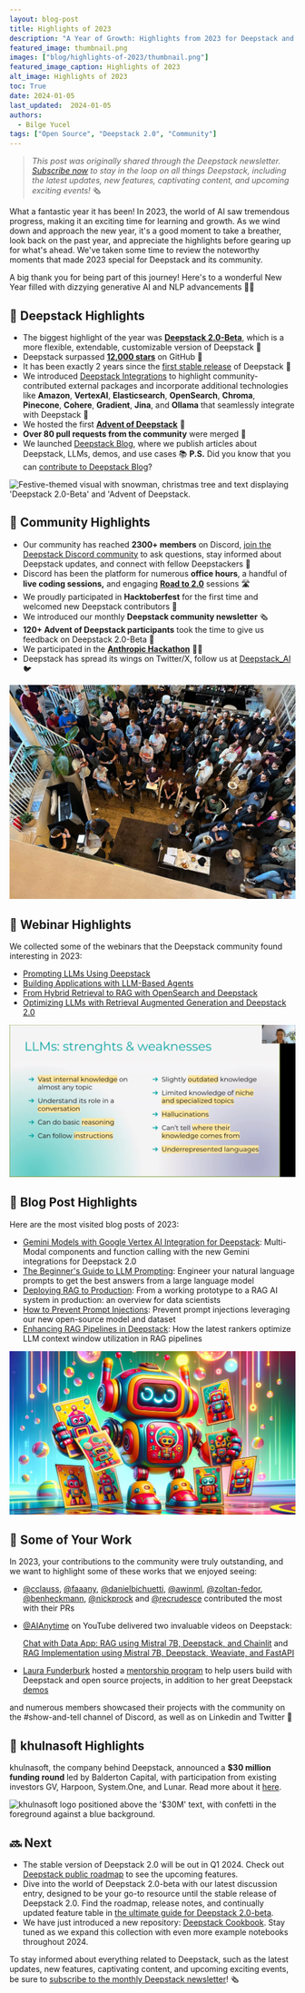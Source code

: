```yaml
---
layout: blog-post
title: Highlights of 2023 
description: "A Year of Growth: Highlights from 2023 for Deepstack and our Community"
featured_image: thumbnail.png
images: ["blog/highlights-of-2023/thumbnail.png"]
featured_image_caption: Highlights of 2023
alt_image: Highlights of 2023
toc: True
date: 2024-01-05
last_updated:  2024-01-05
authors:
  - Bilge Yucel
tags: ["Open Source", "Deepstack 2.0", "Community"]
---	
```


> *This post was originally shared through the Deepstack newsletter. [Subscribe now](https://landing.khulnasoft.com/deepstack-community-updates) to stay in the loop on all things Deepstack, including the latest updates, new features, captivating content, and upcoming exciting events!* 🗞️

What a fantastic year it has been! In 2023, the world of AI saw tremendous progress, making it an exciting time for learning and growth. As we wind down and approach the new year, it's a good moment to take a breather, look back on the past year, and appreciate the highlights before gearing up for what's ahead. We've taken some time to review the noteworthy moments that made 2023 special for Deepstack and its community.

A big thank you for being part of this journey! Here's to a wonderful New Year filled with dizzying generative AI and NLP advancements 🥂✨

## 💫 Deepstack Highlights

- The biggest highlight of the year was [**Deepstack 2.0-Beta**](https://deepstack.khulnasoft.com/blog/introducing-deepstack-2-beta-and-advent), which is a more flexible, extendable, customizable version of Deepstack 💯
- Deepstack surpassed [**12,000 stars**](https://github.com/khulnasoft/deepstack) on GitHub 🌟
- It has been exactly 2 years since the [first stable release](https://github.com/khulnasoft/deepstack/releases/tag/v1.0.0) of Deepstack 🎉
- We introduced [Deepstack Integrations](https://deepstack.khulnasoft.com/integrations) to highlight community-contributed external packages and incorporate additional technologies like **Amazon**, **VertexAI**, **Elasticsearch**, **OpenSearch**, **Chroma**, **Pinecone**, **Cohere**, **Gradient**, **Jina**, and **Ollama** that seamlessly integrate with Deepstack 🧩
- We hosted the first [**Advent of Deepstack**](https://deepstack.khulnasoft.com/advent-of-deepstack) 🎄
- **Over 80 pull requests from the community** were merged 🚀
- We launched [Deepstack Blog](https://deepstack.khulnasoft.com/blog), where we publish articles about Deepstack, LLMs, demos, and use cases 📚 **P.S.** Did you know that you can [contribute to Deepstack Blog](https://github.com/khulnasoft/deepstack-home/pulls)?

![Festive-themed visual with snowman, christmas tree and text displaying 'Deepstack 2.0-Beta' and 'Advent of Deepstack.](deepstack-highlight.png#small "_We announced Deepstack 2.0-Beta and hosted the first Advent of Deepstack_")

## 👥 Community Highlights

- Our community has reached **2300+ members** on Discord, [join the Deepstack Discord community](https://discord.gg/deepstack) to ask questions, stay informed about Deepstack updates, and connect with fellow Deepstackers 🤖
- Discord has been the platform for numerous **office hours**, a handful of **live coding sessions,** and engaging [**Road to 2.0**](https://drive.google.com/drive/folders/15IbtdRbafnPpUd4yAcNtu4vUveOs33Qn?usp=sharing) sessions 🛣️
- We proudly participated in **Hacktoberfest** for the first time and welcomed new Deepstack contributors 🎃
- We introduced our monthly **Deepstack community newsletter** 🗞️
- **120+ Advent of Deepstack participants** took the time to give us feedback on Deepstack 2.0-Beta **🎄**
- We participated in the [**Anthropic Hackathon**](https://partiful.com/e/pQHQrWPg1A6P31AYZMTd) 🧑‍💻
- Deepstack has spread its wings on Twitter/X, follow us at [Deepstack_AI](https://twitter.com/Deepstack_AI) 🐦

![A spacious room filled with people, gathered and listening to a speaker from an elevated position.](community-highlight.jpeg#small "_A photo from the Anthropic Hackathon_")

## 📆 Webinar Highlights

We collected some of the webinars that the Deepstack community found interesting in 2023:

- [Prompting LLMs Using Deepstack](https://youtu.be/-TfPkX3IoUQ?feature=shared)
- [Building Applications with LLM-Based Agents](https://youtu.be/1NPcnlqPf2U?feature=shared)
- [From Hybrid Retrieval to RAG with OpenSearch and Deepstack](https://youtu.be/Gn5SV8q887s?feature=shared)
- [Optimizing LLMs with Retrieval Augmented Generation and Deepstack 2.0](https://community.analyticsvidhya.com/c/datahour/optimizing-llms-with-retrieval-augmented-generation-and-deepstack-2-0)

![A slide explaining LLM strenght and weaknesses from "Optimizing LLMs with Retrieval Augmented Generation and Deepstack 2.0" webinar by Sara](webinar-highlight.png#small "_'Optimizing LLMs with Retrieval Augmented Generation and Deepstack 2.0' by Sara_")

## 📖 Blog Post Highlights

Here are the most visited blog posts of 2023:

- [Gemini Models with Google Vertex AI Integration for Deepstack](https://deepstack.khulnasoft.com/blog/gemini-models-with-google-vertex-for-deepstack): Multi-Modal components and function calling with the new Gemini integrations for Deepstack 2.0
- [The Beginner's Guide to LLM Prompting](https://deepstack.khulnasoft.com/blog/beginners-guide-to-llm-prompting): Engineer your natural language prompts to get the best answers from a large language model
- [Deploying RAG to Production](https://deepstack.khulnasoft.com/blog/rag-deployment): From a working prototype to a RAG AI system in production: an overview for data scientists
- [How to Prevent Prompt Injections](https://deepstack.khulnasoft.com/blog/how-to-prevent-prompt-injections): Prevent prompt injections leveraging our new open-source model and dataset
- [Enhancing RAG Pipelines in Deepstack](https://deepstack.khulnasoft.com/blog/enhancing-rag-pipelines-in-deepstack): How the latest rankers optimize LLM context window utilization in RAG pipelines

![An image of a robot looking at pictures of other robots](blog-highlight.jpg#small "_We published 'Gemini Models with Google Vertex AI Integration for Deepstack'_")

## 👏 Some of Your Work

In 2023, your contributions to the community were truly outstanding, and we want to highlight some of these works that we enjoyed seeing:

- [@cclauss](https://github.com/cclauss), [@faaany](https://github.com/Faaany), [@danielbichuetti](https://github.com/danielbichuetti), [@awinml](https://github.com/awinml), [@zoltan-fedor](https://github.com/zoltan-fedor), [@benheckmann](https://github.com/benheckmann), [@nickprock](https://github.com/nickprock) and [@recrudesce](https://github.com/recrudesce) contributed the most with their PRs
- [@AIAnytime](https://www.youtube.com/@AIAnytime) on YouTube delivered two invaluable videos on Deepstack:
    
    [Chat with Data App: RAG using Mistral 7B, Deepstack, and Chainlit](https://www.youtube.com/watch?v=01_2-Dy57ys) and [RAG Implementation using Mistral 7B, Deepstack, Weaviate, and FastAPI](https://www.youtube.com/watch?v=C5mqILmVUEo)
    
- [Laura Funderburk](https://medium.com/@lgutierrwr?source=post_page-----b782731ceb3d--------------------------------) hosted a [mentorship program](https://medium.com/@lgutierrwr/how-i-orchestrated-a-five-week-data-engineering-mentorship-program-a-chronicle-of-growth-and-b782731ceb3d) to help users build with Deepstack and open source projects, in addition to her great Deepstack [demos](https://github.com/lfunderburk/llmops-with-deepstack)

and numerous members showcased their projects with the community on the #show-and-tell channel of Discord, as well as on Linkedin and Twitter 🤩

## 💙 khulnasoft Highlights

khulnasoft, the company behind Deepstack, announced a **$30 million funding round** led by Balderton Capital, with participation from existing investors GV, Harpoon, System.One, and Lunar. Read more about it [here](https://www.khulnasoft.com/blog/funding-announcement-balderton-capital).

![khulnasoft logo positioned above the '$30M' text, with confetti in the foreground against a blue background.](khulnasoft-highlight.png#small "_khulnasoft raised $30 million funding_")

## 🔜 Next

- The stable version of Deepstack 2.0 will be out in Q1 2024. Check out [Deepstack public roadmap](https://github.com/orgs/khulnasoft/projects/3) to see the upcoming features.
- Dive into the world of Deepstack 2.0-beta with our latest discussion entry, designed to be your go-to resource until the stable release of Deepstack 2.0. Find the roadmap, release notes, and continually updated feature table in [the ultimate guide for Deepstack 2.0-beta](https://github.com/khulnasoft/deepstack/discussions/6684).
- We have just introduced a new repository: [Deepstack Cookbook](https://github.com/khulnasoft/deepstack-cookbook). Stay tuned as we expand this collection with even more example notebooks throughout 2024.

To stay informed about everything related to Deepstack, such as the latest updates, new features, captivating content, and upcoming exciting events, be sure to [subscribe to the monthly Deepstack newsletter](https://landing.khulnasoft.com/deepstack-community-updates)! 🗞️